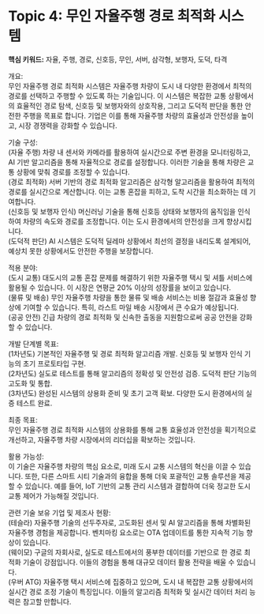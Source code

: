 # Topic 4: 무인 자율주행 경로 최적화 시스템
**핵심 키워드:** 자율, 주행, 경로, 신호등, 무인, 서버, 삼각형, 보행자, 도덕, 타격

개요:  
무인 자율주행 경로 최적화 시스템은 자율주행 차량이 도시 내 다양한 환경에서 최적의 경로를 선택하고 주행할 수 있도록 하는 기술입니다. 이 시스템은 복잡한 교통 상황에서의 효율적인 경로 탐색, 신호등 및 보행자와의 상호작용, 그리고 도덕적 판단을 통한 안전한 주행을 목표로 합니다. 기업은 이를 통해 자율주행 차량의 효율성과 안전성을 높이고, 시장 경쟁력을 강화할 수 있습니다.

기술 구성:  
(자율 주행) 차량 내 센서와 카메라를 활용하여 실시간으로 주변 환경을 모니터링하고, AI 기반 알고리즘을 통해 자율적으로 경로를 설정합니다. 이러한 기술을 통해 차량은 교통 상황에 맞춰 경로를 조정할 수 있습니다.  
(경로 최적화) 서버 기반의 경로 최적화 알고리즘은 삼각형 알고리즘을 활용하여 최적의 경로를 실시간으로 계산합니다. 이는 교통 혼잡을 피하고, 도착 시간을 최소화하는 데 기여합니다.  
(신호등 및 보행자 인식) 머신러닝 기술을 통해 신호등 상태와 보행자의 움직임을 인식하여 차량의 속도와 경로를 조정합니다. 이는 도시 환경에서의 안전성을 크게 향상시킵니다.  
(도덕적 판단) AI 시스템은 도덕적 딜레마 상황에서 최선의 결정을 내리도록 설계되어, 예상치 못한 상황에서도 안전한 주행을 보장합니다.

적용 분야:  
(도시 교통) 대도시의 교통 혼잡 문제를 해결하기 위한 자율주행 택시 및 셔틀 서비스에 활용될 수 있습니다. 이 시장은 연평균 20% 이상의 성장률을 보이고 있습니다.  
(물류 및 배송) 무인 자율주행 차량을 통한 물류 및 배송 서비스는 비용 절감과 효율성 향상에 기여할 수 있습니다. 특히, 라스트 마일 배송 시장에서 큰 수요가 예상됩니다.  
(공공 안전) 긴급 차량의 경로 최적화 및 신속한 출동을 지원함으로써 공공 안전을 강화할 수 있습니다.

개발 단계별 목표:  
(1차년도) 기본적인 자율주행 및 경로 최적화 알고리즘 개발. 신호등 및 보행자 인식 기능의 초기 프로토타입 구현.  
(2차년도) 실도로 테스트를 통해 알고리즘의 정확성 및 안전성 검증. 도덕적 판단 기능의 고도화 및 통합.  
(3차년도) 완성된 시스템의 상용화 준비 및 초기 고객 확보. 다양한 도시 환경에서의 실증 테스트 완료.

최종 목표:  
무인 자율주행 경로 최적화 시스템의 상용화를 통해 교통 효율성과 안전성을 획기적으로 개선하고, 자율주행 차량 시장에서의 리더십을 확보하는 것입니다.

활용 가능성:  
이 기술은 자율주행 차량의 핵심 요소로, 미래 도시 교통 시스템의 혁신을 이끌 수 있습니다. 또한, 다른 스마트 시티 기술과의 융합을 통해 더욱 포괄적인 교통 솔루션을 제공할 수 있습니다. 예를 들어, IoT 기반의 교통 관리 시스템과 결합하여 더욱 정교한 도시 교통 제어가 가능해질 것입니다.

관련 기술 보유 기업 및 제조사 현황:  
(테슬라) 자율주행 기술의 선두주자로, 고도화된 센서 및 AI 알고리즘을 통해 차별화된 자율주행 경험을 제공합니다. 벤치마킹 요소로는 OTA 업데이트를 통한 지속적 기능 향상이 있습니다.  
(웨이모) 구글의 자회사로, 실도로 테스트에서의 풍부한 데이터를 기반으로 한 경로 최적화 기술이 강점입니다. 이들의 경험을 통해 대규모 데이터 활용 전략을 배울 수 있습니다.  
(우버 ATG) 자율주행 택시 서비스에 집중하고 있으며, 도시 내 복잡한 교통 상황에서의 실시간 경로 조정 기술이 특징입니다. 이들의 알고리즘 최적화 및 실시간 데이터 처리 능력은 참고할 만합니다.